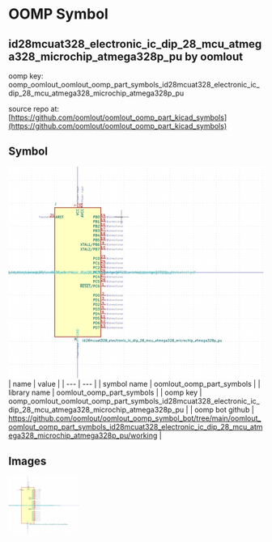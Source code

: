 # OOMP Symbol  
## id28mcuat328_electronic_ic_dip_28_mcu_atmega328_microchip_atmega328p_pu  by oomlout  
  
oomp key: oomp_oomlout_oomlout_oomp_part_symbols_id28mcuat328_electronic_ic_dip_28_mcu_atmega328_microchip_atmega328p_pu  
  
source repo at: [https://github.com/oomlout/oomlout_oomp_part_kicad_symbols](https://github.com/oomlout/oomlout_oomp_part_kicad_symbols)  
## Symbol  
  
[![working.png](working_600.png)](working.png)  
| name | value | 
| --- | --- | 
| symbol name | oomlout_oomp_part_symbols | 
| library name | oomlout_oomp_part_symbols | 
| oomp key | oomp_oomlout_oomlout_oomp_part_symbols_id28mcuat328_electronic_ic_dip_28_mcu_atmega328_microchip_atmega328p_pu | 
| oomp bot github | https://github.com/oomlout/oomlout_oomp_symbol_bot/tree/main/oomlout_oomlout_oomp_part_symbols_id28mcuat328_electronic_ic_dip_28_mcu_atmega328_microchip_atmega328p_pu/working | 
## Images  
  
[![working.png](working_140.png)](working.png)  
